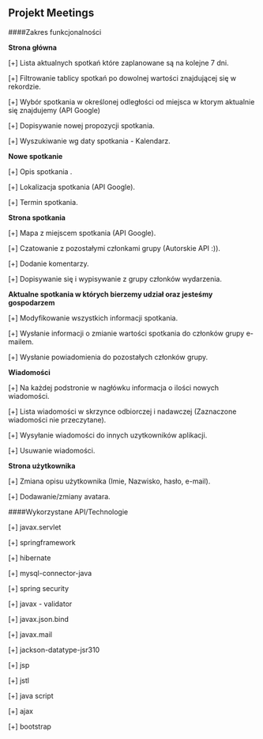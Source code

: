 Projekt Meetings
------------------------------------------

####Zakres funkcjonalności

**Strona główna**

[+] Lista aktualnych spotkań które zaplanowane są na kolejne 7 dni.

[+] Filtrowanie tablicy spotkań po dowolnej wartości znajdującej się w rekordzie.

[+] Wybór spotkania w określonej odległości od miejsca w ktorym aktualnie się znajdujemy (API Google)

[+] Dopisywanie nowej propozycji spotkania.

[+] Wyszukiwanie wg daty spotkania - Kalendarz.


**Nowe spotkanie**

[+] Opis spotkania .

[+] Lokalizacja spotkania (API Google).

[+] Termin spotkania.


**Strona spotkania**

[+] Mapa z miejscem spotkania (API Google).

[+] Czatowanie z pozostałymi członkami grupy (Autorskie API :)).

[+] Dodanie komentarzy.

[+] Dopisywanie się i wypisywanie z grupy członków wydarzenia.



**Aktualne spotkania w których bierzemy udział oraz jesteśmy gospodarzem**

[+] Modyfikowanie wszystkich informacji spotkania.

[+] Wysłanie informacji o zmianie wartości spotkania do członków grupy e-mailem.

[+] Wysłanie powiadomienia do pozostałych członków grupy.


**Wiadomości**

[+] Na każdej podstronie w nagłówku informacja o ilości nowych wiadomości.

[+] Lista wiadomości w skrzynce odbiorczej i nadawczej (Zaznaczone wiadomości nie przeczytane).

[+] Wysyłanie wiadomości do innych uzytkowników aplikacji.

[+] Usuwanie wiadomości.

**Strona użytkownika**

[+] Zmiana opisu użytkownika (Imie, Nazwisko, hasło, e-mail).

[+] Dodawanie/zmiany avatara.

####Wykorzystane API/Technologie

[+] javax.servlet

[+] springframework

[+] hibernate

[+] mysql-connector-java

[+] spring security

[+] javax - validator

[+] javax.json.bind

[+] javax.mail

[+] jackson-datatype-jsr310

[+] jsp

[+] jstl

[+] java script

[+] ajax

[+] bootstrap





